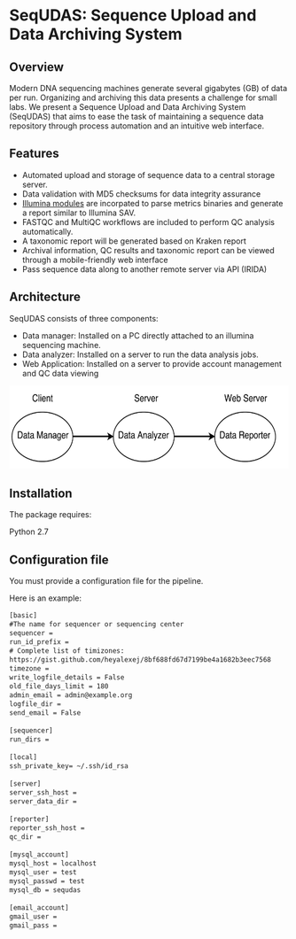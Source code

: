 # SeqUDAS: Sequence Upload and Data Archiving System

## Overview

Modern DNA sequencing machines generate several gigabytes (GB) of data per run. Organizing and archiving this data presents a challenge for small labs. We present a Sequence Upload and Data Archiving System (SeqUDAS) that aims to ease the task of maintaining a sequence data repository through process automation and an intuitive web interface.

## Features

- Automated upload and storage of sequence data to a central storage server.
- Data validation with MD5 checksums for data integrity assurance
- [Illumina modules](https://bitbucket.org/invitae/illuminate) are incorpated to parse metrics binaries and generate a report similar to Illumina SAV.
- FASTQC and MultiQC workflows are included to perform QC analysis automatically.
- A taxonomic report will be generated based on Kraken report 
- Archival information, QC results and taxonomic report can be viewed through a mobile-friendly web interface
- Pass sequence data along to another remote server via API (IRIDA) 

## Architecture

SeqUDAS consists of three components:

- Data manager: Installed on a PC directly attached to an illumina sequencing machine.
- Data analyzer: Installed on a server to run the data analysis jobs.
- Web Application: Installed on a server to provide account management and QC data viewing

<img src="https://github.com/duanjunhyq/sequdas/blob/master/docs/images/sequdas-architecture.jpg" width="600" height="150">

## Installation

The package requires:

Python 2.7

## Configuration file

You must provide a configuration file for the pipeline.

Here is an example:

```
[basic]
#The name for sequencer or sequencing center
sequencer = 
run_id_prefix = 
# Complete list of timizones: https://gist.github.com/heyalexej/8bf688fd67d7199be4a1682b3eec7568
timezone = 
write_logfile_details = False
old_file_days_limit = 180
admin_email = admin@example.org
logfile_dir = 
send_email = False

[sequencer]
run_dirs = 

[local]
ssh_private_key= ~/.ssh/id_rsa

[server]
server_ssh_host = 
server_data_dir = 

[reporter]
reporter_ssh_host = 
qc_dir = 

[mysql_account]
mysql_host = localhost
mysql_user = test
mysql_passwd = test
mysql_db = sequdas

[email_account]
gmail_user = 
gmail_pass = 

```



